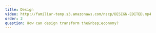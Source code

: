 ```yaml
---
title: Design
video: http://familiar-temp.s3.amazonaws.com/nscp/DESIGN-EDITED.mp4
order: 2
question: How can design transform the&nbsp;economy?
---
```


